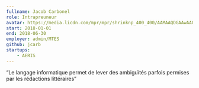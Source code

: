 ```yaml
---
fullname: Jacob Carbonel
role: Intrapreuneur
avatar: https://media.licdn.com/mpr/mpr/shrinknp_400_400/AAMAAQDGAAwAAQAAAAAAAA4CAAAAJDhmM2VhYjU4LWJlODctNDdmYy1hMTNjLTc0OWFmMzIyMzU3Mg.jpg
start: 2018-01-01
end: 2018-06-30
employer: admin/MTES
github: jcarb
startups:
    - AERIS
---
```


“Le langage informatique permet de lever des ambiguïtés parfois permises par les rédactions littéraires”
